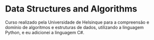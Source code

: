 
# Data Structures and Algorithms

Curso realizado pela Universidade de Helsinque para a compreensão e domínio de algoritmos e estruturas de dados, utilizando a linguagem Python, e eu adicionei a linguagem C#.
